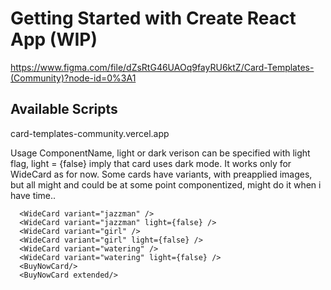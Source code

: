 # Getting Started with Create React App (WIP)
https://www.figma.com/file/dZsRtG46UAOq9fayRU6ktZ/Card-Templates-(Community)?node-id=0%3A1

## Available Scripts
card-templates-community.vercel.app

Usage
ComponentName, light or dark verison can be specified with light flag, light = {false} imply that card uses dark mode. It works only for WideCard as for now.
Some cards have variants, with preapplied images, but all might and could be at some point componentized, might do it when i have time..

      <WideCard variant="jazzman" />
      <WideCard variant="jazzman" light={false} />
      <WideCard variant="girl" />
      <WideCard variant="girl" light={false} />
      <WideCard variant="watering" />
      <WideCard variant="watering" light={false} />
      <BuyNowCard/>
      <BuyNowCard extended/>
